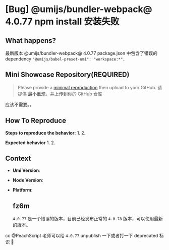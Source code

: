 # [Bug] @umijs/bundler-webpack@ 4.0.77 npm install 安装失败

  <!--
感谢您向我们反馈问题，为了高效的解决问题，我们期望你能提供以下信息：
-->

## What happens?

<!-- A clear and concise description of what the bug is. -->
<!-- 清晰的描述下遇到的问题。-->

最新版本 @umijs/bundler-webpack@ 4.0.77 package.json 中包含了错误的 dependency `"@umijs/babel-preset-umi": "workspace:*",`

## Mini Showcase Repository(REQUIRED)

> Please provide a [minimal reproduction](https://stackoverflow.com/help/minimal-reproducible-example) then upload to your GitHub. 请提供 [最小重现](https://stackoverflow.com/help/minimal-reproducible-example)，并上传到你的 GitHub 仓库

<!-- 为节约大家的时间，无复现步骤的 ISSUE 会被关闭，提供之后再 REOPEN -->
<!-- YOUR_REPOSITORY_URL on github or stackbliz -->

应该不需要。。

## How To Reproduce

**Steps to reproduce the behavior:** 1. 2.

**Expected behavior** 1. 2.

<!-- 请提供复现链接/步骤，错误日志以及相关配置 -->

## Context

- **Umi Version**:
- **Node Version**:
- **Platform**:

  ## fz6m

  `4.0.77` 是一个错误的版本，目前已经发布正常的 `4.0.78` 版本，可以使用最新的版本。

cc @PeachScript 老师可以给 `4.0.77` unpublish 一下或者打一下 deprecated 标识 🌹
